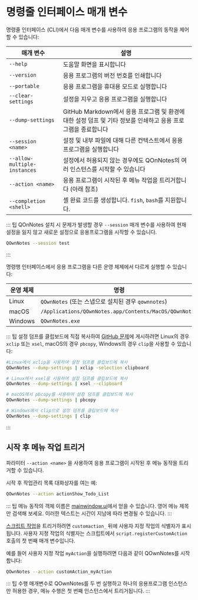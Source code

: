 # 명령줄 인터페이스 매개 변수

명령줄 인터페이스 (CLI)에서 다음 매개 변수를 사용하여 응용 프로그램의 동작을 제어할 수 있습니다:

| 매개 변수                    | 설명                                                                                                          |
| ---------------------------- | ------------------------------------------------------------------------------------------------------------- |
| `--help`                     | 도움말 화면을 표시합니다                                                                                      |
| `--version`                  | 응용 프로그램의 버전 번호를 인쇄합니다                                                                        |
| `--portable`                 | 응용 프로그램을 휴대용 모드로 실행합니다                                                                      |
| `--clear-settings`           | 설정을 지우고 응용 프로그램을 실행합니다                                                                      |
| `--dump-settings`            | GitHub Markdown에서 응용 프로그램 및 환경에 대한 설정 덤프 및 기타 정보를 인쇄하고 응용 프로그램을 종료합니다 |
| `--session <name>`           | 설정 및 내부 파일에 대해 다른 컨텍스트에서 응용 프로그램을 실행합니다                                         |
| `--allow-multiple-instances` | 설정에서 허용되지 않는 경우에도 QOnNotes의 여러 인스턴스를 시작할 수 있습니다                                 |
| `--action <name>`            | 응용 프로그램이 시작된 후 메뉴 작업을 트리거합니다 (아래 참조)                                                |
| `--completion <shell>`       | 셸 완료 코드를 생성합니다. `fish`, `bash`를 지원합니다.                                                       |

::: 팁 QOnNotes 설치 시 문제가 발생할 경우 `--session` 매개 변수를 사용하여 현재 설정을 잃지 않고 새로운 설정으로 응용프로그램을 시작할 수 있습니다.

```bash
QOwnNotes --session test
```

:::

명령행 인터페이스에서 응용 프로그램을 다른 운영 체제에서 다르게 실행할 수 있습니다:

| 운영 체제 | 명령                                                   |
| --------- | ------------------------------------------------------ |
| Linux     | `QOwnNotes` (또는 스냅으로 설치된 경우 `qownnotes`)    |
| macOS     | `/Applications/QOwnNotes.app/Contents/MacOS/QOwnNotes` |
| Windows   | `QOwnNotes.exe`                                        |

::: 팁 설정 덤프를 클립보드에 직접 복사하여 [GitHub 문제](https://github.com/pbek/QOwnNotes/issues)에 게시하려면 Linux의 경우 `xclip` 또는 `xsel`, macOS의 경우 `pbcopy`, Windows의 경우 `clip`을 사용할 수 있습니다:

```bash
#Linux에서 xclip을 사용하여 설정 덤프를 클립보드에 복사
QOwnNotes --dump-settings | xclip -selection clipboard

# Linux에서 xsel을 사용하여 설정 덤프를 클립보드에 복사
QOwnNotes --dump-settings | xsel --clipboard

# macOS에서 pbcopy를 사용하여 설정 덤프를 클립보드에 복사
QOwnNotes --dump-settings | pbcopy

# Windows에서 clip으로 설정 덤프를 클립보드에 복사
QOwnNotes --dump-settings | clip
```

:::

## 시작 후 메뉴 작업 트리거

파라미터 `--action <name>` 을 사용하여 응용 프로그램이 시작된 후 메뉴 동작을 트리거할 수 있습니다.

시작 후 작업관리 목록 대화상자를 여는 예:

```bash
QOwnNotes --action actionShow_Todo_List
```

::: 팁 메뉴 동작의 객체 이름은 [mainwindow.ui](https://github.com/pbek/QOwnNotes/blob/main/src/mainwindow.ui)에서 얻을 수 있습니다. 영어 메뉴 제목만 검색해 보세요. 이러한 텍스트는 시간이 지남에 따라 변경될 수 있습니다. :::

[스크립트 작업](../scripting/methods-and-objects.md#registering-a-custom-action)을 트리거하려면 `customaction_` 뒤에 사용자 지정 작업의 식별자가 표시됩니다. 사용자 지정 작업의 식별자는 스크립트에서 `script.registerCustomAction` 호출의 첫 번째 매개 변수입니다.

예를 들어 사용자 지정 작업 `myAction`을 실행하려면 다음과 같이 QOwnNotes를 시작합니다:

```bash
QOwnNotes --action customAction_myAction
```

::: 팁
수행 매개변수로 QOwnNotes를 두 번 실행하고 하나의 응용프로그램 인스턴스만 허용한 경우, 메뉴 수행은 첫 번째 인스턴스에서 트리거됩니다.
:::
